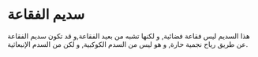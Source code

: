 # سديم الفقاعة

هذا السديم ليس فقاعة فضائية, و لكنها تشبه من بعيد الفقاعة,و قد تكون سديم الفقاعة
عن طريق رياح نجمية حارة, و هو ليس من السدم الكوكبية, و لكن من السدم الإنبعاثية.
